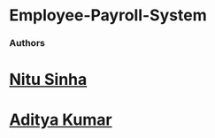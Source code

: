 # Employee-Payroll-System

### Authors
# [Nitu Sinha](https://github.com/NituSinha-123)
# [Aditya Kumar](https://github.com/mradityaroy)
